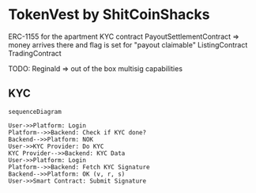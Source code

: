 # TokenVest by ShitCoinShacks

ERC-1155 for the apartment
KYC contract
PayoutSettlementContract => money arrives there and flag is set for "payout claimable"
ListingContract
TradingContract

TODO: Reginald => out of the box multisig capabilities

## KYC

```mermaid
sequenceDiagram

User->>Platform: Login
Platform-->>Backend: Check if KYC done?
Backend-->>Platform: NOK
User->>KYC Provider: Do KYC
KYC Provider-->>Backend: KYC Data
User->>Platform: Login
Platform-->>Backend: Fetch KYC Signature
Backend-->>Platform: OK (v, r, s)
User->>Smart Contract: Submit Signature
```
